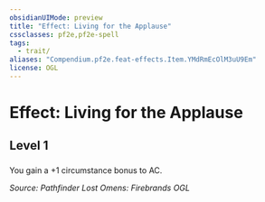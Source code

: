 ```yaml
---
obsidianUIMode: preview
title: "Effect: Living for the Applause"
cssclasses: pf2e,pf2e-spell
tags:
  - trait/
aliases: "Compendium.pf2e.feat-effects.Item.YMdRmEcOlM3uU9Em"
license: OGL
---
```

# Effect: Living for the Applause
## Level 1
### 






You gain a +1 circumstance bonus to AC.

*Source: Pathfinder Lost Omens: Firebrands*
*OGL*